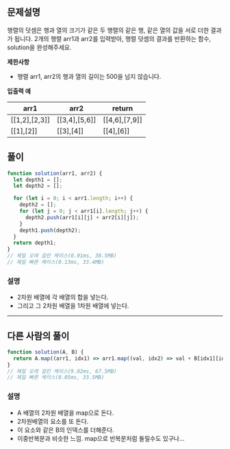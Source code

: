 ## 문제설명

행렬의 덧셈은 행과 열의 크기가 같은 두 행렬의 같은 행, 같은 열의 값을 서로 더한 결과가 됩니다. 2개의 행렬 arr1과 arr2를 입력받아, 행렬 덧셈의 결과를 반환하는 함수, solution을 완성해주세요.

**제한사항**

- 행렬 arr1, arr2의 행과 열의 길이는 500을 넘지 않습니다.

**입출력 예**

| arr1          | arr2          | return        |
| ------------- | ------------- | ------------- |
| [[1,2],[2,3]] | [[3,4],[5,6]] | [[4,6],[7,9]] |
| [[1],[2]]     | [[3],[4]]     | [[4],[6]]     |

## 풀이

```js
function solution(arr1, arr2) {
  let depth1 = [];
  let depth2 = [];

  for (let i = 0; i < arr1.length; i++) {
    depth2 = [];
    for (let j = 0; j < arr1[i].length; j++) {
      depth2.push(arr1[i][j] + arr2[i][j]);
    }
    depth1.push(depth2);
  }
  return depth1;
}
// 제일 오래 걸린 케이스(0.91ms, 38.5MB)
// 제일 빠른 케이스(0.13ms, 33.4MB)
```

### 설명

- 2차원 배열에 각 배열의 합을 넣는다.
- 그리고 그 2차원 배열을 1차원 배열에 넣는다.

---

## 다른 사람의 풀이

```js
function solution(A, B) {
  return A.map((arr1, idx1) => arr1.map((val, idx2) => val + B[idx1][idx2]));
}
// 제일 오래 걸린 케이스(9.02ms, 67.5MB)
// 제일 빠른 케이스(0.05ms, 33.5MB)
```

### 설명

- A 배열의 2차원 배열을 map으로 돈다.
- 2차원배열의 요소를 또 돈다.
- 이 요소와 같은 B의 인덱스를 더해준다.
- 이중반복문과 비슷한 느낌. map으로 반복문처럼 돌릴수도 있구나...
